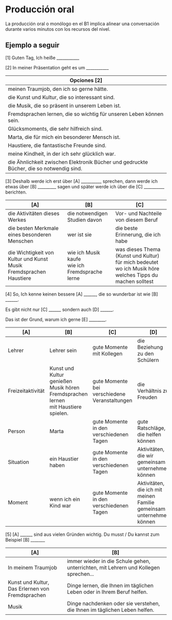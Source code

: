 # Producción oral

La producción oral o monólogo en el B1 implica alinear una conversación durante varios minutos con los recursos del nivel. 

## Ejemplo a seguir

[1] Guten Tag, Ich heiße ___________

[2] In meiner Präsentation geht es um ___________

| Opciones [2] |
| ----- |
| meinen Traumjob, den ich so gerne hätte. |
| die Kunst und Kultur, die so interessant sind.  |
| die Musik, die so präsent in unserem Leben ist. |
| Fremdsprachen lernen, die so wichtig für unseren Leben können sein.  |
| Glücksmoments, die sehr hilfreich sind. |
| Marta, die für mich ein besonderer Mensch ist. |
| Haustiere, die fantastische Freunde sind. |
| meine Kindheit, in der ich sehr glücklich war. |
| die Ähnlichkeit zwischen Elektronik Bücher und gedruckte Bücher, die so notwendig sind. |

[3] Deshalb werde ich erst über [A] __________ sprechen, dann werde ich etwas über [B] _________ sagen und später werde ich über die [C] __________ berichten.

| [A] | [B] | [C] |
| ----- | ----- | ----- |
| die Aktivitäten dieses Werkes | die notwendigen Studien davon | Vor- und Nachteile von diesem Beruf |
| die besten Merkmale eines besonderen Menschen | wer ist sie | die beste Erinnerung, die ich habe | 
| die Wichtigkeit von Kultur und Kunst <br> Musik <br> Fremdsprachen <br> Haustiere |  wie ich Musik kaufe <br> wie ich Fremdsprache lerne | was dieses Thema (Kunst und Kultur) für mich bedeutet <br> wo ich Musik höre <br> welches Tipps du machen solltest |


[4] So,
Ich kenne keinen bessere [A] ______, die so wunderbar ist  wie [B] ______.

Es gibt nicht nur [C] ______ sondern auch [D] ______.

Das ist der Grund, warum ich gerne [E] ________. 

| [A] | [B] | [C] | [D] | [E] |
| ----- | ----- | ----- | ----- | ----- | 
| Lehrer | Lehrer sein | gute Momente mit Kollegen | die Beziehung zu den Schülern | Lehrer  werden möchte |
| Freizeitaktivität | Kunst und Kultur genießen <br> Musik hören <br> Fremdsprachen lernen <br> mit Haustiere spielen. | gute Momente bei verschiedene Veranstaltungen | die Verhältnis zu Freuden | kulturelle Veranstaltungen geniessen |
| Person | Marta | gute Momente in den verschiedenen Tagen | gute Ratschläge, die helfen können | Marta |
| Situation |  ein Haustier haben | gute Momente in den verschiedenen Tagen | Aktivitäten, die wir gemeinsam unternehmen können | mit Haustiere wohnen |
| Moment | wenn ich ein Kind war | gute Momente in den verschiedenen Tagen | Aktivitäten, die ich mit meinen Familie gemeinsam unternehmen können | meine Kindheit noch einmal leben. |

[5] [A] ______ sind aus vielen Gründen wichtig. Du musst / Du kannst zum Beispiel [B] _______


| [A] | [B] | 
| ----- | ----- |
| In meinem Traumjob | immer wieder in die Schule gehen, unterrichten, mit Lehrern und Kollegen sprechen... |
| Kunst und Kultur, <br> Das Erlernen von Fremdsprachen | Dinge lernen, die Ihnen im täglichen Leben oder in Ihrem Beruf helfen. |
| Musik | Dinge nachdenken oder sie verstehen, die Ihnen im täglichen Leben helfen. |
